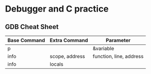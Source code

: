 # Debugger and C practice

## GDB Cheat Sheet

|Base Command|Extra Command|Parameter|
|-|-|-|
|p||&variable|
|info|scope, address|function, line, address|
|info|locals||
